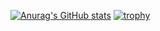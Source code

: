 [![Anurag's GitHub stats](https://github-readme-stats.vercel.app/api?username=DalKoe&show_icons=true&theme=radical)](https://github.com/anuraghazra/github-readme-stats)
[![trophy](https://github-profile-trophy.vercel.app/?username=DalKoe-ma&theme=onedark)](https://github.com/ryo-ma/github-profile-trophy)
